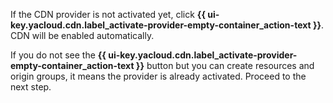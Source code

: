 If the CDN provider is not activated yet, click **{{ ui-key.yacloud.cdn.label_activate-provider-empty-container_action-text }}**. CDN will be enabled automatically.

If you do not see the **{{ ui-key.yacloud.cdn.label_activate-provider-empty-container_action-text }}** button but you can create resources and origin groups, it means the provider is already activated. Proceed to the next step.
